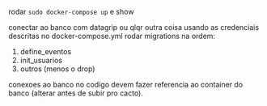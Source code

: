 rodar `sudo docker-compose up` e show

conectar ao banco com datagrip ou qlqr outra coisa
usando as credenciais descritas no docker-compose.yml
rodar migrations na ordem:

1. define_eventos
2. init_usuarios
3. outros (menos o drop)


conexoes ao banco no codigo devem fazer referencia ao container do banco (alterar antes de subir pro cacto).

